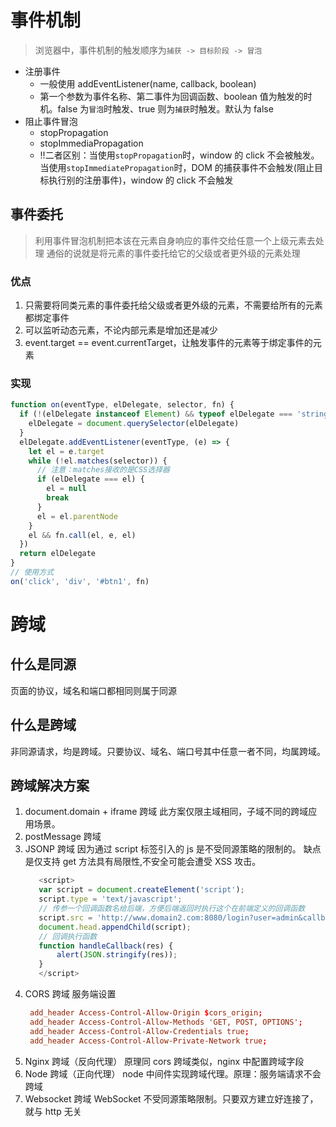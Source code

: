# 事件机制

> 浏览器中，事件机制的触发顺序为`捕获 -> 目标阶段 -> 冒泡`

- 注册事件
  - 一般使用 addEventListener(name, callback, boolean)
  - 第一个参数为事件名称、第二事件为回调函数、boolean 值为触发的时机。false 为`冒泡`时触发、true 则为`捕获`时触发。默认为 false
- 阻止事件冒泡
  - stopPropagation
  - stopImmediaPropagation
  - !!二者区别：当使用`stopPropagation`时，window 的 click 不会被触发。当使用`stopImmediatePropagation`时，DOM 的捕获事件不会触发(阻止目标执行别的注册事件)，window 的 click 不会触发

## 事件委托

> 利用事件冒泡机制把本该在元素自身响应的事件交给任意一个上级元素去处理
> 通俗的说就是将元素的事件委托给它的父级或者更外级的元素处理

### 优点

1. 只需要将同类元素的事件委托给父级或者更外级的元素，不需要给所有的元素都绑定事件
2. 可以监听动态元素，不论内部元素是增加还是减少
3. event.target == event.currentTarget，让触发事件的元素等于绑定事件的元素

### 实现

```js
function on(eventType, elDelegate, selector, fn) {
  if (!(elDelegate instanceof Element) && typeof elDelegate === 'string') {
    elDelegate = document.querySelector(elDelegate)
  }
  elDelegate.addEventListener(eventType, (e) => {
    let el = e.target
    while (!el.matches(selector)) {
      // 注意：matches接收的是CSS选择器
      if (elDelegate === el) {
        el = null
        break
      }
      el = el.parentNode
    }
    el && fn.call(el, e, el)
  })
  return elDelegate
}
// 使用方式
on('click', 'div', '#btn1', fn)
```

# 跨域

## 什么是同源

页面的协议，域名和端口都相同则属于同源

## 什么是跨域

非同源请求，均是跨域。只要协议、域名、端口号其中任意一者不同，均属跨域。

## 跨域解决方案

1. document.domain + iframe 跨域
   此方案仅限主域相同，子域不同的跨域应用场景。
2. postMessage 跨域
3. JSONP 跨域
   因为通过 script 标签引入的 js 是不受同源策略的限制的。
   缺点是仅支持 get 方法具有局限性,不安全可能会遭受 XSS 攻击。
   ```js
      <script>
      var script = document.createElement('script');
      script.type = 'text/javascript';
      // 传参一个回调函数名给后端，方便后端返回时执行这个在前端定义的回调函数
      script.src = 'http://www.domain2.com:8080/login?user=admin&callback=handleCallback';
      document.head.appendChild(script);
      // 回调执行函数
      function handleCallback(res) {
          alert(JSON.stringify(res));
      }
      </script>
   ```
4. CORS 跨域
   服务端设置
   ```conf
    add_header Access-Control-Allow-Origin $cors_origin;
    add_header Access-Control-Allow-Methods 'GET, POST, OPTIONS';
    add_header Access-Control-Allow-Credentials true;
    add_header Access-Control-Allow-Private-Network true;
   ```
5. Nginx 跨域（反向代理）
   原理同 cors 跨域类似，nginx 中配置跨域字段
6. Node 跨域（正向代理）
   node 中间件实现跨域代理。原理：服务端请求不会跨域
7. Websocket 跨域
   WebSocket 不受同源策略限制。只要双方建立好连接了，就与 http 无关
